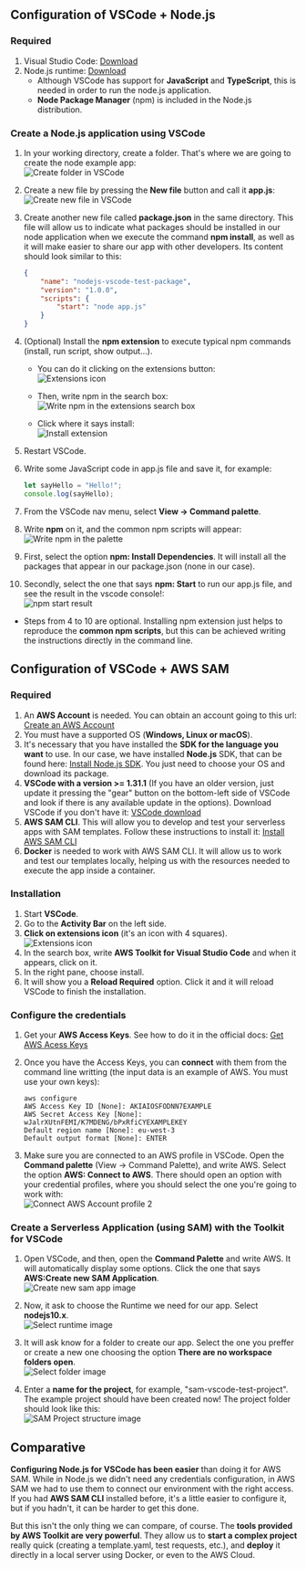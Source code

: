## Configuration of VSCode + Node.js

### Required
1. Visual Studio Code: [Download](https://code.visualstudio.com/download)
2. Node.js runtime: [Download](https://nodejs.org/)
    - Although VSCode has support for **JavaScript** and **TypeScript**, this is needed in order to run the node.js application.
    - **Node Package Manager** (npm) is included in the Node.js distribution.

### Create a Node.js application using VSCode
1. In your working directory, create a folder. That's where we are going to create the node example app: <br/>
    ![Create folder in VSCode](./img/vscode-create-folder.png)

2. Create a new file by pressing the **New file** button and call it **app.js**: <br/>
    ![Create new file in VSCode](./img/vscode-create-file.png)

3. Create another new file called **package.json** in the same directory. This file will allow us to indicate what packages should be installed in our node application when we execute the command **npm install**, as well as it will make easier to share our app with other developers. Its content should look similar to this:

    ```json
    {
        "name": "nodejs-vscode-test-package",
        "version": "1.0.0",
        "scripts": {
            "start": "node app.js"
        }
    }
    ```

4. (Optional) Install the **npm extension** to execute typical npm commands (install, run script, show output...). 
    - You can do it clicking on the extensions button: <br/>
        ![Extensions icon](./img/extensions-vscode-icon.png)

    - Then, write npm in the search box: <br/>
        ![Write npm in the extensions search box](./img/vscode-npm-extension.png)

    - Click where it says install: <br/>
        ![Install extension](./img/vscode-install-extension.png)

5. Restart VSCode.
6. Write some JavaScript code in app.js file and save it, for example:
    ```javascript
    let sayHello = "Hello!";
    console.log(sayHello);
    ```
7. From the VSCode nav menu, select **View -> Command palette**.
8. Write **npm** on it, and the common npm scripts will appear: <br/>
    ![Write npm in the palette](./img/vscode-command-palette-npm.png)

9. First, select the option **npm: Install Dependencies**. It will install all the packages that appear in our package.json (none in our case).

10. Secondly, select the one that says **npm: Start** to run our app.js file, and see the result in the vscode console!: <br/>
    ![npm start result](./img/npm-start-result.png)

* Steps from 4 to 10 are optional. Installing npm extension just helps to reproduce the **common npm scripts**, but this can be achieved writing the instructions directly in the command line.


## Configuration of VSCode + AWS SAM

### Required
1. An **AWS Account** is needed. You can obtain an account going to this url: [Create an AWS Account](https://aws.amazon.com/)
2. You must have a supported OS (**Windows, Linux or macOS**).
3. It's necessary that you have installed the **SDK for the language you want** to use. In our case, we have installed **Node.js** SDK, that can be found here: [Install Node.js SDK](https://nodejs.org/en/download/). You just need to choose your OS and download its package.
4. **VSCode with a version >= 1.31.1** (If you have an older version, just update it pressing the "gear" button on the bottom-left side of VSCode and look if there is any available update in the options). Download VSCode if you don't have it: [VSCode download](https://code.visualstudio.com/)
5. **AWS SAM CLI**. This will allow you to develop and test your serverless apps with SAM templates. Follow these instructions to install it: [Install AWS SAM CLI](https://docs.aws.amazon.com/es_es/serverless-application-model/latest/developerguide/serverless-sam-cli-install.html)
6. **Docker** is needed to work with AWS SAM CLI. It will allow us to work and test our templates locally, helping us with the resources needed to execute the app inside a container.

### Installation
1. Start **VSCode**.
2. Go to the **Activity Bar** on the left side.
3. **Click on extensions icon** (it's an icon with 4 squares). <br/>
    ![Extensions icon](./img/extensions-vscode-icon.png)
4. In the search box, write **AWS Toolkit for Visual Studio Code** and when it appears, click on it.
5. In the right pane, choose install.
6. It will show you a **Reload Required** option. Click it and it will reload VSCode to finish the installation.

### Configure the credentials
1. Get your **AWS Access Keys**. See how to do it in the official docs: [Get AWS Acess Keys](https://docs.aws.amazon.com/es_es/toolkit-for-vscode/latest/userguide/obtain-credentials.html)

2. Once you have the Access Keys, you can **connect** with them from the command line writting (the input data is an example of AWS. You must use your own keys):
    ```
    aws configure
    AWS Access Key ID [None]: AKIAIOSFODNN7EXAMPLE
    AWS Secret Access Key [None]: wJalrXUtnFEMI/K7MDENG/bPxRfiCYEXAMPLEKEY
    Default region name [None]: eu-west-3
    Default output format [None]: ENTER
    ```

3. Make sure you are connected to an AWS profile in VSCode. Open the **Command palette** (View -> Command Palette), and write AWS. Select the option **AWS: Connect to AWS**. There should open an option with your credential profiles, where you should select the one you're going to work with: <br/>
    ![Connect AWS Account profile 2](./img/connect-aws-account2.png)


### Create a Serverless Application (using SAM) with the Toolkit for VSCode
1. Open VSCode, and then, open the **Command Palette** and write AWS. It will automatically display some options. Click the one that says **AWS:Create new SAM Application**. <br/>
    ![Create new sam app image](./img/create-new-sam-app.png)

2. Now, it ask to choose the Runtime we need for our app. Select **nodejs10.x**. <br/>
    ![Select runtime image](./img/select-runtime.png)

3. It will ask know for a folder to create our app. Select the one you preffer or create a new one choosing the option **There are no workspace folders open**. <br/>
    ![Select folder image](./img/select-folder.png)

4. Enter a **name for the project**, for example, "sam-vscode-test-project". The example project should have been created now! The project folder should look like this: <br/>
    ![SAM Project structure image](./img/sam-project-structure.png)


## Comparative

**Configuring Node.js for VSCode has been easier** than doing it for AWS SAM. While in Node.js we didn't need any credentials configuration, in AWS SAM we had to use them to connect our environment with the right access. If you had **AWS SAM CLI** installed before, it's a little easier to configure it, but if you hadn't, it can be harder to get this done.

But this isn't the only thing we can compare, of course. The **tools provided by AWS Toolkit are very powerful**. They allow us to **start a complex project** really quick (creating a template.yaml, test requests, etc.), and **deploy** it directly in a local server using Docker, or even to the AWS Cloud.